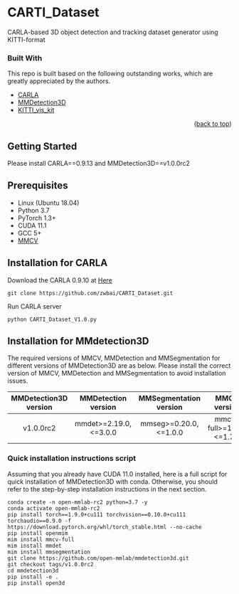 
<div id="top"></div>






<!-- ABOUT THE PROJECT -->

# CARTI_Dataset
CARLA-based 3D object detection and tracking dataset generator using KITTI-format




### Built With

This repo is built based on the following outstanding works, which are greatly appreciated by the authors.

* [CARLA](https://github.com/carla-simulator/carla)
* [MMDetection3D](https://github.com/open-mmlab/mmdetection)
* [KITTI_vis_kit](https://github.com/zwbai/kitti_object_vis)


<p align="right">(<a href="#top">back to top</a>)</p>


<!-- GETTING STARTED -->
## Getting Started

Please install CARLA==0.9.13 and MMDetection3D==v1.0.0rc2

## Prerequisites

- Linux (Ubuntu 18.04)
- Python 3.7
- PyTorch 1.3+
- CUDA 11.1
- GCC 5+
- [MMCV](https://mmcv.readthedocs.io/en/latest/#installation)

## Installation for CARLA
Download the CARLA 0.9.10 at [Here](https://github.com/carla-simulator/carla/releases/tag/0.9.13)
```shell
git clone https://github.com/zwbai/CARTI_Dataset.git
```
Run CARLA server
```shell
python CARTI_Dataset_V1.0.py
```


## Installation for MMdetection3D

The required versions of MMCV, MMDetection and MMSegmentation for different versions of MMDetection3D are as below. Please install the correct version of MMCV, MMDetection and MMSegmentation to avoid installation issues.

| MMDetection3D version |   MMDetection version   | MMSegmentation version |        MMCV version        |
| :-------------------: | :---------------------: | :--------------------: | :------------------------: |
|       v1.0.0rc2       | mmdet>=2.19.0, <=3.0.0  | mmseg>=0.20.0, <=1.0.0 | mmcv-full>=1.4.8, <=1.7.0  |


### Quick installation instructions script

Assuming that you already have CUDA 11.0 installed, here is a full script for quick installation of MMDetection3D with conda.
Otherwise, you should refer to the step-by-step installation instructions in the next section.

```shell
conda create -n open-mmlab-rc2 python=3.7 -y
conda activate open-mmlab-rc2
pip install torch==1.9.0+cu111 torchvision==0.10.0+cu111 torchaudio==0.9.0 -f https://download.pytorch.org/whl/torch_stable.html --no-cache
pip install openmim
mim install mmcv-full
mim install mmdet
mim install mmsegmentation
git clone https://github.com/open-mmlab/mmdetection3d.git
git checkout tags/v1.0.0rc2
cd mmdetection3d
pip install -e .
pip install open3d
```

